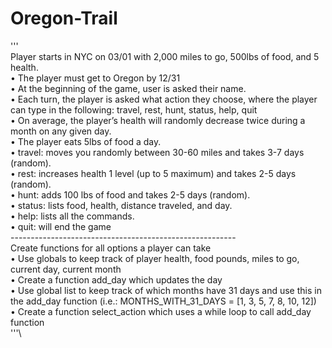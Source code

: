 # Oregon-Trail
'''\
Player starts in NYC on 03/01 with 2,000 miles to go, 500lbs of food, and 5 health.\
• The player must get to Oregon by 12/31\
• At the beginning of the game, user is asked their name.\
• Each turn, the player is asked what action they choose, where the player can type in the
following: travel, rest, hunt, status, help, quit\
• On average, the player’s health will randomly decrease twice during a month on any given
day.\
• The player eats 5lbs of food a day.\
• travel: moves you randomly between 30-60 miles and takes 3-7 days (random).\
• rest: increases health 1 level (up to 5 maximum) and takes 2-5 days (random).\
• hunt: adds 100 lbs of food and takes 2-5 days (random).\
• status: lists food, health, distance traveled, and day.\
• help: lists all the commands.\
• quit: will end the game\
--------------------------------------------------------\
Create functions for all options a player can take\
• Use globals to keep track of player health, food pounds, miles to go, current day, current
month\
• Create a function add_day which updates the day\
• Use global list to keep track of which months have 31 days and use this in the add_day
function (i.e.: MONTHS_WITH_31_DAYS = [1, 3, 5, 7, 8, 10, 12])\
• Create a function select_action which uses a while loop to call add_day function\
'''\
